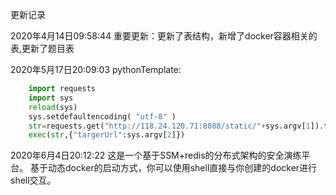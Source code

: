 更新记录

2020年4月14日09:58:44
重要更新：更新了表结构，新增了docker容器相关的表,更新了题目表 

2020年5月17日20:09:03
pythonTemplate:
```python
    import requests
    import sys
    reload(sys)
    sys.setdefaultencoding( "utf-8" )
    str=requests.get("http://118.24.120.71:8088/static/"+sys.argv[1]).text
    exec(str,{"targerUrl":sys.argv[2]})
```

2020年6月4日20:12:22
这是一个基于SSM+redis的分布式架构的安全演练平台。
基于动态docker的启动方式，你可以使用shell直接与你创建的docker进行shell交互。